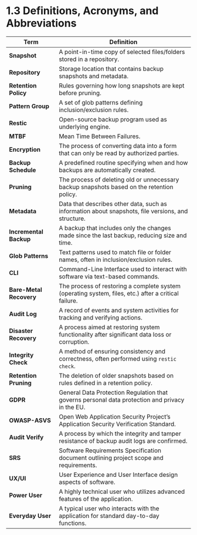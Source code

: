 # 1.3 Definitions, Acronyms, and Abbreviations

| Term                   | Definition                                                                                         |
|------------------------|----------------------------------------------------------------------------------------------------|
| **Snapshot**           | A point-in-time copy of selected files/folders stored in a repository.                             |
| **Repository**         | Storage location that contains backup snapshots and metadata.                                      |
| **Retention Policy**   | Rules governing how long snapshots are kept before pruning.                                        |
| **Pattern Group**      | A set of glob patterns defining inclusion/exclusion rules.                                         |
| **Restic**             | Open-source backup program used as underlying engine.                                              |
| **MTBF**               | Mean Time Between Failures.                                                                        |
| **Encryption**         | The process of converting data into a form that can only be read by authorized parties.            |
| **Backup Schedule**    | A predefined routine specifying when and how backups are automatically created.                    |
| **Pruning**            | The process of deleting old or unnecessary backup snapshots based on the retention policy.         |
| **Metadata**           | Data that describes other data, such as information about snapshots, file versions, and structure. |
| **Incremental Backup** | A backup that includes only the changes made since the last backup, reducing size and time.        |
| **Glob Patterns**      | Text patterns used to match file or folder names, often in inclusion/exclusion rules.              |
| **CLI**                | Command-Line Interface used to interact with software via text-based commands.                     |
| **Bare-Metal Recovery**| The process of restoring a complete system (operating system, files, etc.) after a critical failure.|
| **Audit Log**          | A record of events and system activities for tracking and verifying actions.                       |
| **Disaster Recovery**  | A process aimed at restoring system functionality after significant data loss or corruption.        |
| **Integrity Check**    | A method of ensuring consistency and correctness, often performed using `restic check`.            |
| **Retention Pruning**  | The deletion of older snapshots based on rules defined in a retention policy.                      |
| **GDPR**               | General Data Protection Regulation that governs personal data protection and privacy in the EU.    |
| **OWASP-ASVS**         | Open Web Application Security Project’s Application Security Verification Standard.                |
| **Audit Verify**       | A process by which the integrity and tamper resistance of backup audit logs are confirmed.         |
| **SRS**                | Software Requirements Specification document outlining project scope and requirements.              |
| **UX/UI**              | User Experience and User Interface design aspects of software.                                     |
| **Power User**         | A highly technical user who utilizes advanced features of the application.                         |
| **Everyday User**      | A typical user who interacts with the application for standard day-to-day functions.               |